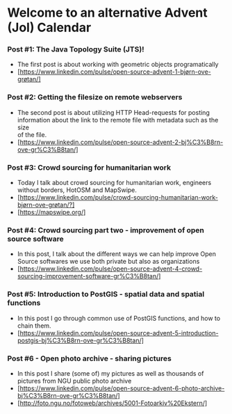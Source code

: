 # Welcome to an alternative Advent (Jol) Calendar

### Post #1: The Java Topology Suite (JTS)!
* The first post is about working with geometric objects programatically
* [https://www.linkedin.com/pulse/open-source-advent-1-bjørn-ove-grøtan/]

### Post #2: Getting the filesize on remote webservers 
* The second post is about utilizing HTTP Head-requests for posting
  information about the link to the remote file with metadata such as the size  
  of the file.  
* [https://www.linkedin.com/pulse/open-source-advent-2-bj%C3%B8rn-ove-gr%C3%B8tan/]
 
### Post #3: Crowd sourcing for humanitarian work
* Today I talk about crowd sourcing for humanitarian work, engineers without borders, HotOSM and MapSwipe.
* [https://www.linkedin.com/pulse/crowd-sourcing-humanitarian-work-bjørn-ove-grøtan/?]
* [https://mapswipe.org/]

### Post #4: Crowd sourcing part two - improvement of open source software
* In this post, I talk about the different ways we can help improve Open Source softwares we use both private but also as organizations
* [https://www.linkedin.com/pulse/open-source-advent-4-crowd-sourcing-improvement-software-gr%C3%B8tan/]

### Post #5: Introduction to PostGIS - spatial data and spatial functions
* In this post I go through common use of PostGIS functions, and how to chain them.
* [https://www.linkedin.com/pulse/open-source-advent-5-introduction-postgis-bj%C3%B8rn-ove-gr%C3%B8tan/]

### Post #6 - Open photo archive - sharing pictures
* In this post I share (some of) my pictures as well as thousands of pictures from NGU public photo archive
* [https://www.linkedin.com/pulse/open-source-advent-6-photo-archive-bj%C3%B8rn-ove-gr%C3%B8tan/]
* [http://foto.ngu.no/fotoweb/archives/5001-Fotoarkiv%20Ekstern/]
